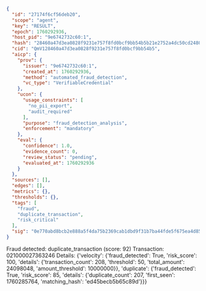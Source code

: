 ```json
{
  "id": "27174f6cf56deb20",
  "scope": "agent",
  "key": "RESULT",
  "epoch": 1760292936,
  "host_pid": "9e6742732c60:1",
  "hash": "28460a47d3ea0828f9231e757f8fd0bcf9bb54b5b21e2752a4dc50cd24807195",
  "cid": "QmV128460a47d3ea0828f9231e757f8fd0bcf9bb54b5",
  "aicp": {
    "prov": {
      "issuer": "9e6742732c60:1",
      "created_at": 1760292936,
      "method": "automated_fraud_detection",
      "vc_type": "VerifiableCredential"
    },
    "ucon": {
      "usage_constraints": [
        "no_pii_export",
        "audit_required"
      ],
      "purpose": "fraud_detection_analysis",
      "enforcement": "mandatory"
    },
    "eval": {
      "confidence": 1.0,
      "evidence_count": 0,
      "review_status": "pending",
      "evaluated_at": 1760292936
    }
  },
  "sources": [],
  "edges": [],
  "metrics": {},
  "thresholds": {},
  "tags": [
    "fraud",
    "duplicate_transaction",
    "risk_critical"
  ],
  "sig": "0e770abd8bcb2e888a5f4da75b2369cab1dbd9f31b7ba44fde5f675ea4d852bc"
}
```

Fraud detected: duplicate_transaction (score: 92)
Transaction: 021000027363246
Details: {'velocity': {'fraud_detected': True, 'risk_score': 100, 'details': {'transaction_count': 208, 'threshold': 50, 'total_amount': 24098048, 'amount_threshold': 10000000}}, 'duplicate': {'fraud_detected': True, 'risk_score': 85, 'details': {'duplicate_count': 207, 'first_seen': 1760285764, 'matching_hash': 'ed45becb5b65c89d'}}}